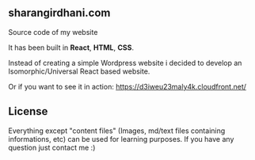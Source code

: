 ## sharangirdhani.com

Source code of my website

It has been built in __React__, __HTML__, __CSS__.

Instead of creating a simple Wordpress website i decided to develop an Isomorphic/Universal React based website.  

Or if you want to see it in action: https://d3iweu23maly4k.cloudfront.net/

## License

Everything except "content files" (Images, md/text files containing  informations, etc) can be used for learning purposes.
If you have any question just contact me :)

